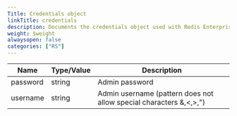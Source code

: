 ```yaml
---
Title: Credentials object
linkTitle: credentials
description: Documents the credentials object used with Redis Enterprise Software REST API calls.
weight: $weight
alwaysopen: false
categories: ["RS"]
---
```


| Name | Type/Value | Description |
|------|------------|-------------|
| password   | string       | Admin password |
| username   | string       | Admin username (pattern does not allow special characters &,\<,>,") |
